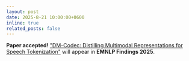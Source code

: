 ```yaml
---
layout: post
date: 2025-8-21 10:00:00+0600
inline: true
related_posts: false
---
```


**Paper accepted!** ["DM-Codec: Distilling Multimodal Representations for Speech Tokenization"](https://arxiv.org/abs/2410.15017) will appear in **EMNLP Findings 2025**.

